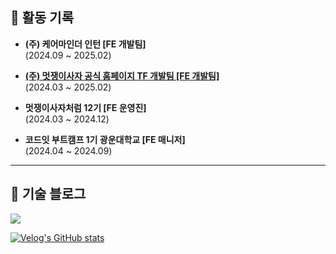 ## 🏃 활동 기록
- **(주) 케어마인더 인턴 [FE 개발팀]**  
  (2024.09 ~ 2025.02)

- **[(주) 멋쟁이사자 공식 홈페이지 TF 개발팀 [FE 개발팀]](https://likelion.university/)**  
  (2024.03 ~ 2025.02)

- **멋쟁이사자처럼 12기 [FE 운영진]**  
  (2024.03 ~ 2024.12)

- **코드잇 부트캠프 1기 광운대학교 [FE 매니저]**  
  (2024.04 ~ 2024.09)

---

## 📗 기술 블로그

<a href="https://velog.io/@taegi">
  <img src="https://img.shields.io/badge/Velog-20c997?style=for-the-badge&logo=Vimeo&logoColor=white"/>
</a>

<br>

[![Velog's GitHub stats](https://velog-readme-stats.vercel.app/api?name=taegi)](https://velog.io/@taegi)


